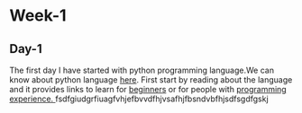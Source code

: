 # Week-1

## Day-1
The first day I have started with python programming language.We can know about python language [here](https://www.python.org/). First start by reading about the language and it provides links to learn for [beginners](https://wiki.python.org/moin/BeginnersGuide/Programmers) or for people with [programming experience.
](https://wiki.python.org/moin/BeginnersGuide/Programmers)
fsdfgiudgrfiuagfvhjefbvvdfhjvsafhjfbsndvbfhjsdfsgdfgskj




<!--stackedit_data:
eyJoaXN0b3J5IjpbLTMxMzU2NTM2Nyw4NjgyNjMzNThdfQ==
-->